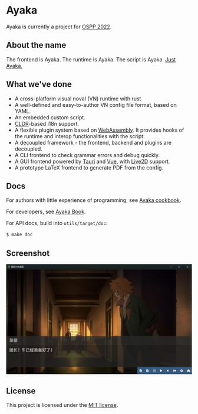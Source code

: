 # Ayaka

Ayaka is currently a project for [OSPP 2022](https://summer-ospp.ac.cn/).

## About the name
The frontend is Ayaka. The runtime is Ayaka. The script is Ayaka. [Just Ayaka.](https://bbs.mihoyo.com/ys/article/21828380)

## What we've done
* A cross-platform visual noval (VN) runtime with rust
* A well-defined and easy-to-author VN config file format, based on YAML.
* An embedded custom script.
* [CLDR](https://github.com/unicode-org/cldr)-based i18n support.
* A flexible plugin system based on [WebAssembly](https://webassembly.org/). It provides hooks of the runtime and interop functionalities with the script.
* A decoupled framework - the frontend, backend and plugins are decoupled.
* A CLI frontend to check grammar errors and debug quickly.
* A GUI frontend powered by [Tauri](https://tauri.app/) and [Vue](https://vuejs.org/), with [Live2D](https://www.live2d.com) support.
* A prototype LaTeX frontend to generate PDF from the config.

## Docs
For authors with little experience of programming, see [Ayaka cookbook](https://github.com/Uni-Gal/Ayaka-cookbook).

For developers, see [Ayaka Book](https://uni-gal.github.io/Ayaka/).

For API docs, build into `utils/target/doc`:
``` bash
$ make doc
```

## Screenshot
![Orga](assets/galgui.png)

## License

This project is licensed under the [MIT license](LICENSE).
